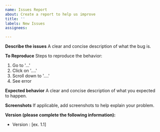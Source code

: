 ```yaml
---
name: Issues Report
about: Create a report to help us improve
title: ''
labels: New Issues
assignees: 

---
```


**Describe the issues**
A clear and concise description of what the bug is.

**To Reproduce**
Steps to reproduce the behavior:
1. Go to '...'
2. Click on '....'
3. Scroll down to '....'
4. See error

**Expected behavior**
A clear and concise description of what you expected to happen.

**Screenshots**
If applicable, add screenshots to help explain your problem.

**Version (please complete the following information):**
 - Version : [ex. 1.1]
